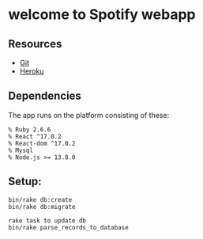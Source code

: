 # welcome to Spotify webapp

## Resources

- [Git](https://github.com/Nandish-SS/spotify-test-task)
- [Heroku](https://spotify-tt.herokuapp.com/)

## Dependencies

The app runs on the platform consisting of these:

    % Ruby 2.6.6
    % React ^17.0.2
    % React-dom ^17.0.2
    % Mysql
    % Node.js >= 13.8.0

## Setup:
    bin/rake db:create
    bin/rake db:migrate
    
    rake task to update db
    bin/rake parse_records_to_database 
    
